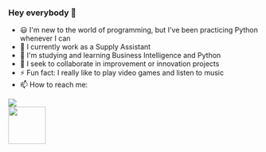### Hey everybody 👋

- 😃 I'm new to the world of programming, but I've been practicing Python whenever I can
- 🔭 I currently work as a Supply Assistant
- 🌱 I'm studying and learning Business Intelligence and Python
- 👯 I seek to collaborate in improvement or innovation projects
- ⚡ Fun fact: I really like to play video games and listen to music
- 📫 How to reach me: 
<div>
<a href="https://www.linkedin.com/in/eduardo-nt" target="_blank"><img loading="lazy" src="https://img.shields.io/badge/-LinkedIn-%230077B5?style=for-the-badge&logo=linkedin&logoColor=white" target="_blank"></a>  
</div>

<img height= 75 widght= 75 src="https://cdn.jsdelivr.net/gh/devicons/devicon/icons/python/python-original-wordmark.svg" />

